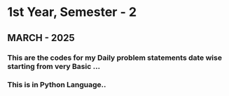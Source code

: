 # 1st Year, Semester - 2
## MARCH - 2025
### This are the codes for my Daily problem statements date wise starting from very Basic ...
### This is in Python Language..
